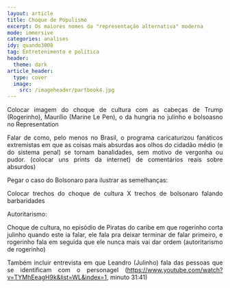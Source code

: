 ```yaml
---
layout: article
title: Choque de Populismo
excerpt: Os maiores nomes da "representação alternativa" moderna
mode: immersive
categories: analises
idy: quando3008
tag: Entretenimento e política
header:
  theme: dark
article_header:
  type: cover
  image:
    src: /imageheader/partbook4.jpg
---
```


<div style='text-align:justify'>

Colocar imagem do choque de cultura com as cabeças de Trump (Rogerinho),
Maurílio (Marine Le Pen), o da hungria no julinho e bolsoasno no Representation

Falar de como, pelo menos no Brasil, o programa caricaturizou fanáticos extremistas
em que as coisas mais absurdas aos olhos do cidadão médio (e do sistema penal) se
tornam banalidades, sem motivo de vergonha ou pudor. (colocar uns prints da internet)
de comentários reais sobre absurdos)

Pegar o caso do Bolsonaro para ilustrar as semelhanças:

Colocar trechos do choque de cultura X trechos de bolsonaro falando barbaridades

Autoritarismo:

Choque de cultura, no episódio de Piratas do caribe em que rogerinho corta julinho quando
este ia falar, ele fala pra deixar terminar de falar primeiro, e rogerinho fala em seguida
que ele nunca mais vai dar ordem (autoritarismo de rogerinho)

Também incluir entrevista em que Leandro (Julinho) fala das pessoas que se identificam
com o personagel (https://www.youtube.com/watch?v=TYMhEeagH9k&list=WL&index=1, minuto 31:41)
